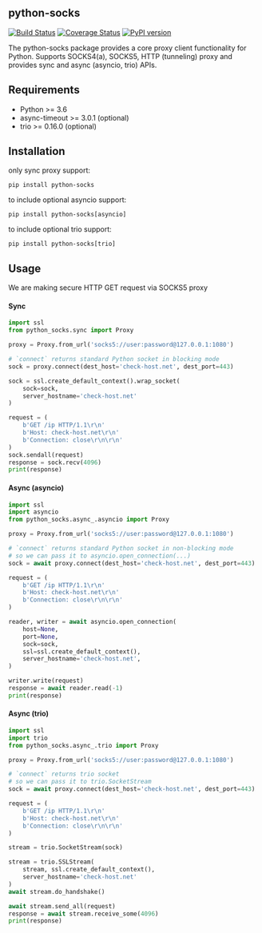 ## python-socks

[![Build Status](https://travis-ci.org/romis2012/python-socks.svg?branch=master)](https://travis-ci.org/romis2012/python-socks)
[![Coverage Status](https://coveralls.io/repos/github/romis2012/python-socks/badge.svg?branch=master&_=x)](https://coveralls.io/github/romis2012/python-socks?branch=master)
[![PyPI version](https://badge.fury.io/py/python-socks.svg)](https://badge.fury.io/py/python-socks)

The python-socks package provides a core proxy client functionality for Python.
Supports SOCKS4(a), SOCKS5, HTTP (tunneling) proxy and provides sync and async (asyncio, trio) APIs.
<!--You probably don't need to use it directly...-->

## Requirements
- Python >= 3.6
- async-timeout >= 3.0.1 (optional)
- trio >= 0.16.0 (optional)

## Installation

only sync proxy support:
```
pip install python-socks
```

to include optional asyncio support:
```
pip install python-socks[asyncio]
```

to include optional trio support:
```
pip install python-socks[trio]
```

## Usage
We are making secure HTTP GET request via SOCKS5 proxy
 
#### Sync
```python
import ssl
from python_socks.sync import Proxy

proxy = Proxy.from_url('socks5://user:password@127.0.0.1:1080')

# `connect` returns standard Python socket in blocking mode
sock = proxy.connect(dest_host='check-host.net', dest_port=443)

sock = ssl.create_default_context().wrap_socket(
    sock=sock,
    server_hostname='check-host.net'
)

request = (
    b'GET /ip HTTP/1.1\r\n'
    b'Host: check-host.net\r\n'
    b'Connection: close\r\n\r\n'
)
sock.sendall(request)
response = sock.recv(4096)
print(response)
```

#### Async (asyncio)
```python
import ssl
import asyncio
from python_socks.async_.asyncio import Proxy

proxy = Proxy.from_url('socks5://user:password@127.0.0.1:1080')

# `connect` returns standard Python socket in non-blocking mode 
# so we can pass it to asyncio.open_connection(...)
sock = await proxy.connect(dest_host='check-host.net', dest_port=443)

request = (
    b'GET /ip HTTP/1.1\r\n'
    b'Host: check-host.net\r\n'
    b'Connection: close\r\n\r\n'
)

reader, writer = await asyncio.open_connection(
    host=None,
    port=None,
    sock=sock,
    ssl=ssl.create_default_context(),
    server_hostname='check-host.net',
)

writer.write(request)
response = await reader.read(-1)
print(response)
```

#### Async (trio)
```python
import ssl
import trio
from python_socks.async_.trio import Proxy

proxy = Proxy.from_url('socks5://user:password@127.0.0.1:1080')

# `connect` returns trio socket 
# so we can pass it to trio.SocketStream
sock = await proxy.connect(dest_host='check-host.net', dest_port=443)

request = (
    b'GET /ip HTTP/1.1\r\n'
    b'Host: check-host.net\r\n'
    b'Connection: close\r\n\r\n'
)

stream = trio.SocketStream(sock)

stream = trio.SSLStream(
    stream, ssl.create_default_context(),
    server_hostname='check-host.net'
)
await stream.do_handshake()

await stream.send_all(request)
response = await stream.receive_some(4096)
print(response)
```
